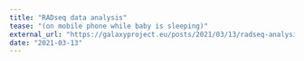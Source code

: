 ```yaml
---
title: "RADseq data analysis"
tease: "(on mobile phone while baby is sleeping)"
external_url: "https://galaxyproject.eu/posts/2021/03/13/radseq-analysis/"
date: "2021-03-13"
---
```


